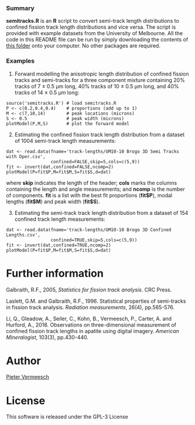 ### Summary

**semitracks.R** is an **R** script to convert semi-track length
  distributions to confined fission track length distributions and
  vice versa. The script is provided with example datasets from the
  University of Melbourne. All the code in this README file can be run
  by simply downloading the contents of [this
  folder](https://github.com/pvermees/fissiontracks/tree/master/semitracks)
  onto your computer. No other packages are required.

### Examples

1. Forward modelling the anisotropic length distribution of confined
fission tracks and semi-tracks for a three component mixture
containing 20\% tracks of 7 &plusmn; 0.5 &mu;m long, 40\% tracks of 10
&plusmn; 0.5 &mu;m long, and 40\% tracks of 14 &plusmn; 0.5 &mu;m long:


```
source('semitracks.R') # load semitracks.R
P <- c(0.2,0.4,0.4)    # proportions (add up to 1)
M <- c(7,10,14)        # peak locations (microns)
S <- 0.5               # peak width (microns)
plotModel(P,M,S)       # plot the forward model
```

2. Estimating the confined fission track length distribution from a
dataset of 1004 semi-track length measurements:

```
dat <- read.data(fname='track-lengths/UM10-10 Brogo 3D Semi Tracks with Dper.csv',
                 confined=FALSE,skip=5,cols=c(5,9))
fit <- invert(dat,confined=FALSE,ncomp=2)
plotModel(P=fit$P,M=fit$M,S=fit$S,d=dat)
```

where **skip** indicates the length of the header; **cols** marks the
columns containing the length and angle measurements; and **ncomp** is
the number of components.  **fit** is a list with the best fit
proportions (**fit\$P**), modal lengths (**fit\$M**) and peak width
(**fit\$S**).

3. Estimating the semi-track track length distribution from a dataset
of 154 confined track length measurements:

```
dat <- read.data(fname='track-lengths/UM10-10 Brogo 3D Confined Lengths.csv',
                 confined=TRUE,skip=5,cols=c(5,9))
fit <- invert(dat,confined=TRUE,ncomp=2)
plotModel(P=fit$P,M=fit$M,S=fit$S,d=dat)
```

# Further information

Galbraith, R.F., 2005, *Statistics for fission track analysis*. CRC
Press.

Laslett, G.M. and Galbraith, R.F., 1996. Statistical properties of
semi-tracks in fission track analysis. *Radiation measurements*,
26(4), pp.565-576.

Li, Q., Gleadow, A., Seiler, C., Kohn, B., Vermeesch, P., Carter,
A. and Hurford, A., 2018. Observations on three-dimensional
measurement of confined fission track lengths in apatite using digital
imagery. *American Mineralogist*, 103(3), pp.430-440.

# Author

[Pieter Vermeesch](http://ucl.ac.uk/~ucfbpve/)

# License

This software is released under the GPL-3 License